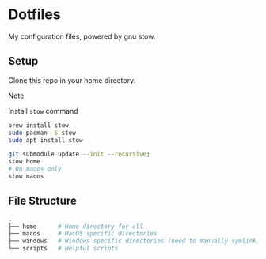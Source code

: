 # Dotfiles

My configuration files, powered by gnu stow.

## Setup
Clone this repo in your home directory.

> [!note]
> Install `stow` command
> ```bash
> brew install stow
> sudo pacman -S stow
> sudo apt install stow
> ```

```bash
git submodule update --init --recursive;
stow home
# On macos only
stow macos
```

## File Structure

```bash
.
├── home      # Home directory for all
├── macos     # MacOS specific directories 
├── windows   # Windows specific directories (need to manually symlink) 
└── scripts   # Helpful scripts
```
